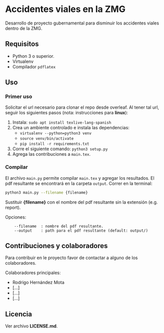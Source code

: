 # Accidentes viales en la ZMG

Desarrollo de proyecto gubernamental para disminuir los accidentes viales dentro de la ZMG.

## Requisitos

* Python 3 o superior.
* Virtualenv
* Compilador `pdflatex`


## Uso

### Primer uso
Solicitar el url necesario para clonar el repo desde overleaf.
Al tener tal url, seguir los siguientes pasos
(nota: instrucciones para **linux**):

1. Instala: `sudo apt install texlive-lang-spanish`
1. Crea un ambiente controlado e instala las dependencias:
    * `virtualenv --python=python3 venv`
    * `source venv/bin/activate`
    * `pip install -r requirements.txt`
1. Corre el siguiente comando: `python3 setup.py`
1. Agrega las contribuciones a `main.tex`. 

### Compilar

El archivo `main.py` permite compilar `main.tex` y agregar los resultados.
El pdf resultante se encontrará en la carpeta `output`.
Correr en la terminal:

```bash
python3 main.py --filename {filename}
``` 

Sustituir **{filename}** con el nombre del pdf resultante sin la extensión (e.g. report).

Opciones:

```
    --filename  : nombre del pdf resultante.
    --output    : path para el pdf resultante (default: output/)
```

## Contribuciones y colaboradores
Para contribuir en le proyecto favor de contactar a alguno de los colaboradores.

Colaboradores principales:
* Rodrigo Hernández Mota
* [...]
* [...]
* [...]

## Licencia

Ver archivo **LICENSE.md**.